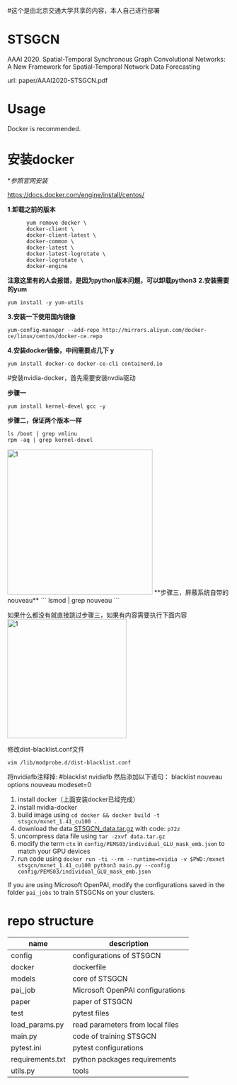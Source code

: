 #这个是由北京交通大学共享的内容，本人自己进行部署
# STSGCN
AAAI 2020. Spatial-Temporal Synchronous Graph Convolutional Networks: A New Framework for Spatial-Temporal Network Data Forecasting

url: paper/AAAI2020-STSGCN.pdf

# Usage

Docker is recommended.
# 安装docker
**参照官网安装*

https://docs.docker.com/engine/install/centos/

**1.卸载之前的版本**
```
      yum remove docker \
      docker-client \
      docker-client-latest \
      docker-common \
      docker-latest \
      docker-latest-logrotate \
      docker-logrotate \
      docker-engine
  ```
  **注意这里有的人会报错，是因为python版本问题，可以卸载python3**
  **2.安装需要的yum**
  ```
  yum install -y yum-utils
  ```
  **3.安装一下使用国内镜像**
  ```
  yum-config-manager --add-repo http://mirrors.aliyun.com/docker-ce/linux/centos/docker-ce.repo
  ```
  **4.安装docker镜像，中间需要点几下 y**
  ```
  yum install docker-ce docker-ce-cli containerd.io
  ```

#安装nvidia-docker，首先需要安装nvdia驱动

**步骤一**
```
yum install kernel-devel gcc -y
```
**步骤二，保证两个版本一样**
```
ls /boot | grep vmlinu
rpm -aq | grep kernel-devel
```
<img width="328" alt="1" src="https://user-images.githubusercontent.com/36155175/148874166-58c09459-fcfd-41db-9233-06b5ae4eeb35.png">
**步骤三，屏蔽系统自带的nouveau**
```
lsmod | grep nouveau
```

如果什么都没有就直接跳过步骤三，如果有内容需要执行下面内容
<img width="269" alt="1" src="https://user-images.githubusercontent.com/36155175/148874492-58a1da50-7700-44a1-9813-24cb28287c5d.png">

修改dist-blacklist.conf文件
```
vim /lib/modprobe.d/dist-blacklist.conf
```
将nvidiafb注释掉:
#blacklist nvidiafb 
然后添加以下语句：
blacklist nouveau
options nouveau modeset=0


1. install docker（上面安装docker已经完成）
2. install nvidia-docker
3. build image using `cd docker && docker build -t stsgcn/mxnet_1.41_cu100 .`
4. download the data [STSGCN_data.tar.gz](https://pan.baidu.com/s/1ZPIiOM__r1TRlmY4YGlolw) with code: `p72z`
5. uncompress data file using `tar -zxvf data.tar.gz`
6. modify the term `ctx` in `config/PEMS03/individual_GLU_mask_emb.json` to match your GPU devices
7. run code using `docker run -ti --rm --runtime=nvidia -v $PWD:/mxnet stsgcn/mxnet_1.41_cu100 python3 main.py --config config/PEMS03/individual_GLU_mask_emb.json`

If you are using Microsoft OpenPAI, modify the configurations saved in the folder `pai_jobs` to train STSGCNs on your clusters.

# repo structure
name|description
-|-
config|configurations of STSGCN
docker|dockerfile
models|core of STSGCN
pai_job|Microsoft OpenPAI configurations
paper|paper of STSGCN
test|pytest files
load_params.py|read parameters from local files
main.py|code of training STSGCN
pytest.ini|pytest configurations
requirements.txt|python packages requirements
utils.py|tools
